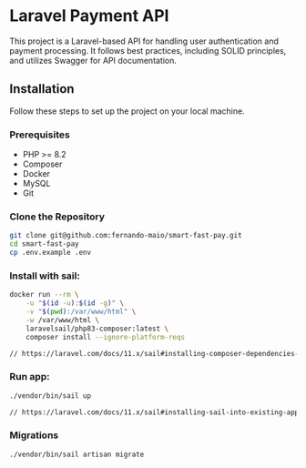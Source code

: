 # Laravel Payment API

This project is a Laravel-based API for handling user authentication and payment processing. It follows best practices, including SOLID principles, and utilizes Swagger for API documentation.

## Installation

Follow these steps to set up the project on your local machine.

### Prerequisites

- PHP >= 8.2
- Composer
- Docker
- MySQL
- Git

### Clone the Repository

```sh
git clone git@github.com:fernando-maio/smart-fast-pay.git
cd smart-fast-pay
cp .env.example .env
```

### Install with sail:

```sh
docker run --rm \
    -u "$(id -u):$(id -g)" \
    -v "$(pwd):/var/www/html" \
    -w /var/www/html \
    laravelsail/php83-composer:latest \
    composer install --ignore-platform-reqs

// https://laravel.com/docs/11.x/sail#installing-composer-dependencies-for-existing-projects
```

### Run app:

```sh
./vendor/bin/sail up

// https://laravel.com/docs/11.x/sail#installing-sail-into-existing-applications
```

### Migrations

```sh
./vendor/bin/sail artisan migrate
```
